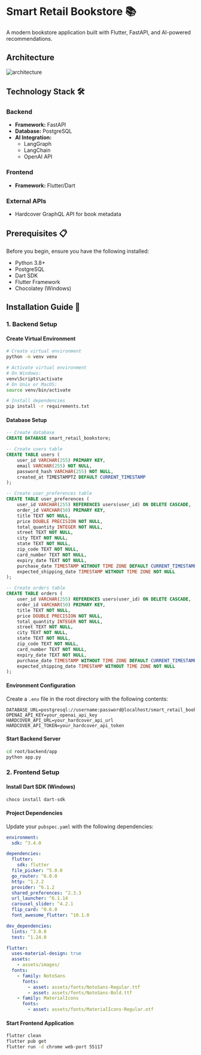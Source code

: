 # Smart Retail Bookstore 📚

A modern bookstore application built with Flutter, FastAPI, and AI-powered recommendations.

## Architecture
![architecture](https://github.com/user-attachments/assets/92840ea2-3827-41eb-b65e-4f9c939ac47d)


## Technology Stack 🛠️

### Backend
- **Framework:** FastAPI
- **Database:** PostgreSQL
- **AI Integration:** 
  - LangGraph
  - LangChain
  - OpenAI API

### Frontend
- **Framework:** Flutter/Dart

### External APIs
- Hardcover GraphQL API for book metadata

## Prerequisites 📋

Before you begin, ensure you have the following installed:
- Python 3.8+
- PostgreSQL
- Dart SDK
- Flutter Framework
- Chocolatey (Windows)

## Installation Guide 🚀

### 1. Backend Setup

#### Create Virtual Environment
```bash
# Create virtual environment
python -m venv venv

# Activate virtual environment
# On Windows:
venv\Scripts\activate
# On Unix or MacOS:
source venv/bin/activate

# Install dependencies
pip install -r requirements.txt
```

#### Database Setup
```sql
-- Create database
CREATE DATABASE smart_retail_bookstore;

-- Create users table
CREATE TABLE users (
    user_id VARCHAR(255) PRIMARY KEY,
    email VARCHAR(255) NOT NULL,
    password_hash VARCHAR(255) NOT NULL,
    created_at TIMESTAMPTZ DEFAULT CURRENT_TIMESTAMP
);

-- Create user_preferences table
CREATE TABLE user_preferences (
    user_id VARCHAR(255) REFERENCES users(user_id) ON DELETE CASCADE,
    order_id VARCHAR(50) PRIMARY KEY,
    title TEXT NOT NULL,
    price DOUBLE PRECISION NOT NULL,
    total_quantity INTEGER NOT NULL,
    street TEXT NOT NULL,
    city TEXT NOT NULL,
    state TEXT NOT NULL,
    zip_code TEXT NOT NULL,
    card_number TEXT NOT NULL,
    expiry_date TEXT NOT NULL,
    purchase_date TIMESTAMP WITHOUT TIME ZONE DEFAULT CURRENT_TIMESTAMP,
    expected_shipping_date TIMESTAMP WITHOUT TIME ZONE NOT NULL
);

-- Create orders table
CREATE TABLE orders (
    user_id VARCHAR(255) REFERENCES users(user_id) ON DELETE CASCADE,
    order_id VARCHAR(50) PRIMARY KEY,
    title TEXT NOT NULL,
    price DOUBLE PRECISION NOT NULL,
    total_quantity INTEGER NOT NULL,
    street TEXT NOT NULL,
    city TEXT NOT NULL,
    state TEXT NOT NULL,
    zip_code TEXT NOT NULL,
    card_number TEXT NOT NULL,
    expiry_date TEXT NOT NULL,
    purchase_date TIMESTAMP WITHOUT TIME ZONE DEFAULT CURRENT_TIMESTAMP,
    expected_shipping_date TIMESTAMP WITHOUT TIME ZONE NOT NULL
);
```

#### Environment Configuration
Create a `.env` file in the root directory with the following contents:
```env
DATABASE_URL=postgresql://username:password@localhost/smart_retail_bookstore
OPENAI_API_KEY=your_openai_api_key
HARDCOVER_API_URL=your_hardcover_api_url
HARDCOVER_API_TOKEN=your_hardcover_api_token
```

#### Start Backend Server
```bash
cd root/backend/app
python app.py
```

### 2. Frontend Setup

#### Install Dart SDK (Windows)
```powershell
choco install dart-sdk
```

#### Project Dependencies
Update your `pubspec.yaml` with the following dependencies:
```yaml
environment:
  sdk: ^3.4.0

dependencies:
  flutter:
    sdk: flutter
  file_picker: ^5.0.0
  go_router: ^6.0.0
  http: ^1.2.2
  provider: ^6.1.2
  shared_preferences: ^2.3.3
  url_launcher: ^6.1.14
  carousel_slider: ^4.2.1
  flip_card: ^0.6.0
  font_awesome_flutter: ^10.1.0

dev_dependencies:
  lints: ^3.0.0
  test: ^1.24.0

flutter:
  uses-material-design: true
  assets:
    - assets/images/
  fonts:
    - family: NotoSans
      fonts:
        - asset: assets/fonts/NotoSans-Regular.ttf
        - asset: assets/fonts/NotoSans-Bold.ttf
    - family: MaterialIcons
      fonts:
        - asset: assets/fonts/MaterialIcons-Regular.otf
```

#### Start Frontend Application
```bash
flutter clean
flutter pub get
flutter run -d chrome web-port 55117
```

